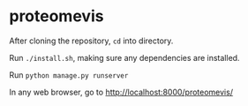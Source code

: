 # proteomevis

After cloning the repository, `cd` into directory.

Run `./install.sh`, making sure any dependencies are installed.

Run `python manage.py runserver`

In any web browser, go to [http://localhost:8000/proteomevis/](http://localhost:8000/proteomevis/ "Go to localhost")
